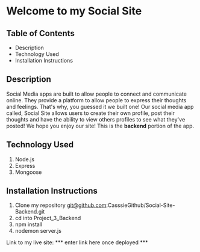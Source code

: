 # Welcome to my Social Site

## Table of Contents
- Description
- Technology Used
- Installation Instructions



## Description
Social Media apps are built to allow people to connect and communicate online. They provide a platform to allow people to express their thoughts and feelings. That's why, you guessed it we built one! Our social media app called, Social Site allows users to create their own profile, post their thoughts and have the ability to view others profiles to see what they've posted! We hope you enjoy our site! 
This is the **backend** portion of the app.


## Technology Used
1. Node.js
2. Express
3. Mongoose


## Installation Instructions
1. Clone my repository git@github.com:CasssieGithub/Social-Site-Backend.git
2. cd into Project_3_Backend
3. npm install
4. nodemon server.js

Link to my live site: *** enter link here once deployed ***

